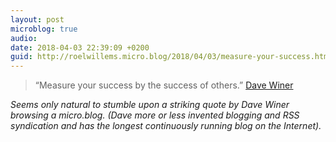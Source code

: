```yaml
---
layout: post
microblog: true
audio: 
date: 2018-04-03 22:39:09 +0200
guid: http://roelwillems.micro.blog/2018/04/03/measure-your-success.html
---
```

> “Measure your success by the success of others.” [Dave Winer](http://scripting.com/2018/01/09/215812.html#a220039)

_Seems only natural to stumble upon a striking quote by Dave Winer browsing a micro.blog. (Dave more or less invented blogging and RSS syndication and has the longest continuously running blog on the Internet)._
